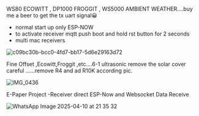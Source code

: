 WS80 ECOWITT , DP1000 FROGGIT , WS5000 AMBIENT WEATHER....buy me a beer to get the tx uart signal😀
- normal start up only ESP-NOW 
- to activate receiver mqtt push boot and hold rst button for 2 seconds
- multi mac receivers


![c09bc30b-bcc0-4fd7-bb17-5d6e29163d72](https://github.com/user-attachments/assets/f1b4cd0c-c86b-42c1-8fa6-224bb7c82aa2)



Fine Offset ,Ecowitt,Froggit ,etc....6-1 ultrasonic
remove the solar cover careful ......remove R4 and ad R10K according pic.

![IMG_0436](https://github.com/user-attachments/assets/79319afd-0209-4e28-aa9c-ba1b9e283c1f)

E-Paper Project -Receiver direct ESP-Now and Websocket Data Receive


![WhatsApp Image 2025-04-10 at 21 35 32](https://github.com/user-attachments/assets/57d06c8e-2438-47d2-9abb-111383b1aa8a)
